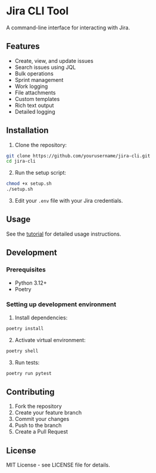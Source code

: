 # Jira CLI Tool

A command-line interface for interacting with Jira.

## Features

- Create, view, and update issues
- Search issues using JQL
- Bulk operations
- Sprint management
- Work logging
- File attachments
- Custom templates
- Rich text output
- Detailed logging

## Installation

1. Clone the repository:
```bash
git clone https://github.com/yourusername/jira-cli.git
cd jira-cli
```

2. Run the setup script:
```bash
chmod +x setup.sh
./setup.sh
```

3. Edit your `.env` file with your Jira credentials.

## Usage

See the [tutorial](tutorial.md) for detailed usage instructions.

## Development

### Prerequisites

- Python 3.12+
- Poetry

### Setting up development environment

1. Install dependencies:
```bash
poetry install
```

2. Activate virtual environment:
```bash
poetry shell
```

3. Run tests:
```bash
poetry run pytest
```

## Contributing

1. Fork the repository
2. Create your feature branch
3. Commit your changes
4. Push to the branch
5. Create a Pull Request

## License

MIT License - see LICENSE file for details. 